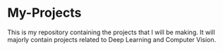 # My-Projects
This is my repository containing the projects that I will be making.
It will majorly contain projects related to Deep Learning and Computer Vision.
